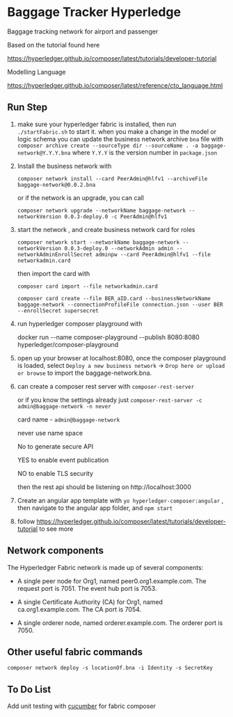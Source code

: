 # Baggage Tracker Hyperledge

Baggage tracking network for airport and passenger

Based on the tutorial found here

https://hyperledger.github.io/composer/latest/tutorials/developer-tutorial


Modelling Language

https://hyperledger.github.io/composer/latest/reference/cto_language.html


## Run Step
1. make sure your hyperledger fabric is installed, then run 
    `./startFabric.sh` to start it.
    when you make a change in the model or logic schema you can update the business network archive `bna` file with
`composer archive create --sourceType dir --sourceName . -a baggage-network@Y.Y.Y.bna` where `Y.Y.Y` is the version number in `package.json`

2. Install the business network with

    `composer network install --card PeerAdmin@hlfv1 --archiveFile baggage-network@0.0.2.bna`

    or if the network is an upgrade, you can call 

      `composer network upgrade --networkName baggage-network --networkVersion 0.0.3-deploy.0 -c PeerAdmin@hlfv1`

3. start the network , and create business network card for roles

    `composer network start --networkName baggage-network --networkVersion 0.0.3-deploy.0 --networkAdmin admin --networkAdminEnrollSecret adminpw --card PeerAdmin@hlfv1 --file networkadmin.card`

    then import the card with 

    `composer card import --file networkadmin.card`

    `composer card create --file BER_aID.card --businessNetworkName baggage-network --connectionProfileFile connection.json --user BER --enrollSecret supersecret`


4. run hyperledger composer playground with 

    docker run --name composer-playground --publish 8080:8080 hyperledger/composer-playground


5. open up your browser at localhost:8080, once the composer playground is loaded, select `Deploy a new business network` -> `Drop here or upload or browse` to import the baggage-network.bna.

6. can create a composer rest server with 
    `composer-rest-server`
    
    or if you know the settings already just `composer-rest-server -c admin@baggage-network -n never` 

    card name - `admin@baggage-network`
    
    never use name space

    No to generate secure API

    YES to enable event publication

    NO to enable TLS security
    
    then the rest api should be listening on http://localhost:3000

7. Create an angular app template with
    `yo hyperledger-composer:angular` , then navigate to the angular app folder, and `npm start`

8. follow  https://hyperledger.github.io/composer/latest/tutorials/developer-tutorial to see more

## Network components

The Hyperledger Fabric network is made up of several components:

- A single peer node for Org1, named peer0.org1.example.com.
        The request port is 7051.
        The event hub port is 7053.
 
- A single Certificate Authority (CA) for Org1, named ca.org1.example.com.
        The CA port is 7054.
    
- A single orderer node, named orderer.example.com.
        The orderer port is 7050.



## Other useful fabric commands
`composer network deploy -s locationOf.bna -i Identity -s SecretKey`

## To Do List
Add unit testing with [cucumber](https://github.com/cucumber/cucumber-js) for fabric composer
